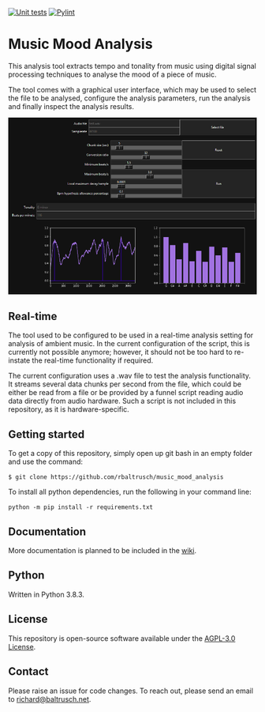 [![Unit tests](https://github.com/rbaltrusch/music_mood_analysis/actions/workflows/pytest-unit-tests.yml/badge.svg)](https://github.com/rbaltrusch/music_mood_analysis/actions/workflows/pytest-unit-tests.yml)
[![Pylint](https://github.com/rbaltrusch/music_mood_analysis/actions/workflows/pylint.yml/badge.svg)](https://github.com/rbaltrusch/music_mood_analysis/actions/workflows/pylint.yml)

# Music Mood Analysis

This analysis tool extracts tempo and tonality from music using digital signal processing techniques to analyse the mood of a piece of music.

The tool comes with a graphical user interface, which may be used to select the file to be analysed, configure the analysis parameters, run the analysis and finally inspect the analysis results.

![Screenshot of the analysis GUI](music_mood_analysis/gui/media/screenshot2.png?raw=true "Screenshot of the analysis GUI")

## Real-time

The tool used to be configured to be used in a real-time analysis setting for analysis of ambient music. In the current configuration of the script, this is currently not possible anymore; however, it should not be too hard to re-instate the real-time functionality if required.

The current configuration uses a .wav file to test the analysis functionality. It streams several data chunks per second from the file, which could be either be read from a file or be provided by a funnel script reading audio data directly from audio hardware. Such a script is not included in this repository, as it is hardware-specific.

## Getting started

To get a copy of this repository, simply open up git bash in an empty folder and use the command:

    $ git clone https://github.com/rbaltrusch/music_mood_analysis

To install all python dependencies, run the following in your command line:

    python -m pip install -r requirements.txt

## Documentation

More documentation is planned to be included in the [wiki](https://github.com/rbaltrusch/music_mood_analysis/wiki).

## Python

Written in Python 3.8.3.

## License

This repository is open-source software available under the [AGPL-3.0 License](https://github.com/rbaltrusch/music_mood_analysis/blob/master/LICENSE).

## Contact

Please raise an issue for code changes. To reach out, please send an email to richard@baltrusch.net.
